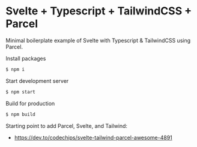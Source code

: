 # Svelte + Typescript + TailwindCSS + Parcel

Minimal boilerplate example of Svelte with Typescript & TailwindCSS using Parcel.

Install packages
```bash
$ npm i
```

Start development server
```bash
$ npm start
```

Build for production
```bash
$ npm build
```

Starting point to add Parcel, Svelte, and Tailwind:
* https://dev.to/codechips/svelte-tailwind-parcel-awesome-4891
